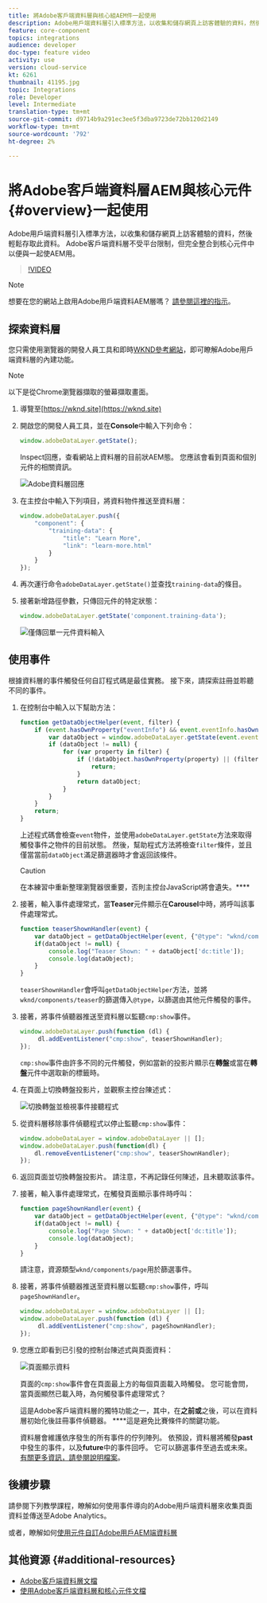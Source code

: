 ```yaml
---
title: 將Adobe客戶端資料層與核心組AEM件一起使用
description: Adobe用戶端資料層引入標準方法，以收集和儲存網頁上訪客體驗的資料，然後輕鬆存取此資料。 Adobe客戶端資料層不受平台限制，但完全整合到核心元件中以便與一起使AEM用。
feature: core-component
topics: integrations
audience: developer
doc-type: feature video
activity: use
version: cloud-service
kt: 6261
thumbnail: 41195.jpg
topic: Integrations
role: Developer
level: Intermediate
translation-type: tm+mt
source-git-commit: d9714b9a291ec3ee5f3dba9723de72bb120d2149
workflow-type: tm+mt
source-wordcount: '792'
ht-degree: 2%

---
```



# 將Adobe客戶端資料層AEM與核心元件{#overview}一起使用

Adobe用戶端資料層引入標準方法，以收集和儲存網頁上訪客體驗的資料，然後輕鬆存取此資料。 Adobe客戶端資料層不受平台限制，但完全整合到核心元件中以便與一起使AEM用。

>[!VIDEO](https://video.tv.adobe.com/v/41195?quality=12&learn=on)

>[!NOTE]
>
> 想要在您的網站上啟用Adobe用戶端資料AEM層嗎？ [請參閱這裡的指示](https://docs.adobe.com/content/help/en/experience-manager-core-components/using/developing/data-layer/overview.html#installation-activation)。

## 探索資料層

您只需使用瀏覽器的開發人員工具和即時[WKND參考網站](https://wknd.site/)，即可瞭解Adobe用戶端資料層的內建功能。

>[!NOTE]
>
> 以下是從Chrome瀏覽器擷取的螢幕擷取畫面。

1. 導覽至[https://wknd.site](https://wknd.site)
1. 開啟您的開發人員工具，並在&#x200B;**Console**&#x200B;中輸入下列命令：

   ```js
   window.adobeDataLayer.getState();
   ```

   Inspect回應，查看網站上資料層的目前狀AEM態。 您應該會看到頁面和個別元件的相關資訊。

   ![Adobe資料層回應](assets/data-layer-state-response.png)

1. 在主控台中輸入下列項目，將資料物件推送至資料層：

   ```js
   window.adobeDataLayer.push({
       "component": {
           "training-data": {
               "title": "Learn More",
               "link": "learn-more.html"
           }
       }
   });
   ```

1. 再次運行命令`adobeDataLayer.getState()`並查找`training-data`的條目。
1. 接著新增路徑參數，只傳回元件的特定狀態：

   ```js
   window.adobeDataLayer.getState('component.training-data');
   ```

   ![僅傳回單一元件資料輸入](assets/return-just-single-component.png)

## 使用事件

根據資料層的事件觸發任何自訂程式碼是最佳實務。 接下來，請探索註冊並聆聽不同的事件。

1. 在控制台中輸入以下幫助方法：

   ```js
   function getDataObjectHelper(event, filter) {
       if (event.hasOwnProperty("eventInfo") && event.eventInfo.hasOwnProperty("path")) {
           var dataObject = window.adobeDataLayer.getState(event.eventInfo.path);
           if (dataObject != null) {
               for (var property in filter) {
                   if (!dataObject.hasOwnProperty(property) || (filter[property] !== null && filter[property] !== dataObject[property])) {
                       return;
                   }
                   return dataObject;
               }
           }
       }
       return;
   }
   ```

   上述程式碼會檢查`event`物件，並使用`adobeDataLayer.getState`方法來取得觸發事件之物件的目前狀態。 然後，幫助程式方法將檢查`filter`條件，並且僅當當前`dataObject`滿足篩選器時才會返回該條件。

   >[!CAUTION]
   >
   > 在本練習中重新整理瀏覽器很重要，否則主控台JavaScript將會遺失。****

1. 接著，輸入事件處理常式，當&#x200B;**Teaser**&#x200B;元件顯示在&#x200B;**Carousel**&#x200B;中時，將呼叫該事件處理常式。

   ```js
   function teaserShownHandler(event) {
       var dataObject = getDataObjectHelper(event, {"@type": "wknd/components/teaser"});
       if(dataObject != null) {
           console.log("Teaser Shown: " + dataObject['dc:title']);
           console.log(dataObject);
       }
   }
   ```

   `teaserShownHandler`會呼叫`getDataObjectHelper`方法，並將`wknd/components/teaser`的篩選傳入`@type`，以篩選由其他元件觸發的事件。

1. 接著，將事件偵聽器推送至資料層以監聽`cmp:show`事件。

   ```js
   window.adobeDataLayer.push(function (dl) {
        dl.addEventListener("cmp:show", teaserShownHandler);
   });
   ```

   `cmp:show`事件由許多不同的元件觸發，例如當新的投影片顯示在&#x200B;**轉盤**&#x200B;或當在&#x200B;**轉盤**&#x200B;元件中選取新的標籤時。

1. 在頁面上切換轉盤投影片，並觀察主控台陳述式：

   ![切換轉盤並檢視事件接聽程式](assets/teaser-console-slides.png)

1. 從資料層移除事件偵聽程式以停止監聽`cmp:show`事件：

   ```js
   window.adobeDataLayer = window.adobeDataLayer || [];
   window.adobeDataLayer.push(function(dl) {
       dl.removeEventListener("cmp:show", teaserShownHandler);
   });
   ```

1. 返回頁面並切換轉盤投影片。 請注意，不再記錄任何陳述，且未聽取該事件。

1. 接著，輸入事件處理常式，在觸發頁面顯示事件時呼叫：

   ```js
   function pageShownHandler(event) {
       var dataObject = getDataObjectHelper(event, {"@type": "wknd/components/page"});
       if(dataObject != null) {
           console.log("Page Shown: " + dataObject['dc:title']);
           console.log(dataObject);
       }
   }
   ```

   請注意，資源類型`wknd/components/page`用於篩選事件。

1. 接著，將事件偵聽器推送至資料層以監聽`cmp:show`事件，呼叫`pageShownHandler`。

   ```js
   window.adobeDataLayer = window.adobeDataLayer || [];
   window.adobeDataLayer.push(function (dl) {
        dl.addEventListener("cmp:show", pageShownHandler);
   });
   ```

1. 您應立即看到已引發的控制台陳述式與頁面資料：

   ![頁面顯示資料](assets/page-show-console-data.png)

   頁面的`cmp:show`事件會在頁面最上方的每個頁面載入時觸發。 您可能會問，當頁面顯然已載入時，為何觸發事件處理常式？

   這是Adobe客戶端資料層的獨特功能之一，其中，在&#x200B;**之前或**&#x200B;之後，可以在資料層初始化後註冊事件偵聽器。 ****&#x200B;這是避免比賽條件的關鍵功能。

   資料層會維護依序發生的所有事件的佇列陣列。 依預設，資料層將觸發&#x200B;**past**&#x200B;中發生的事件，以及&#x200B;**future**&#x200B;中的事件回呼。 它可以篩選事件至過去或未來。 [有關更多資訊，請參閱說明檔案](https://github.com/adobe/adobe-client-data-layer/wiki#addeventlistener)。


## 後續步驟

請參閱下列教學課程，瞭解如何使用事件導向的Adobe用戶端資料層來收集頁面資料並傳送至Adobe Analytics。[](../analytics/collect-data-analytics.md)

或者，瞭解如何[使用元件自訂Adobe用戶AEM端資料層](./data-layer-customize.md)


## 其他資源 {#additional-resources}

* [Adobe客戶端資料層文檔](https://github.com/adobe/adobe-client-data-layer/wiki)
* [使用Adobe客戶端資料層和核心元件文檔](https://docs.adobe.com/content/help/en/experience-manager-core-components/using/developing/data-layer/overview.html)
